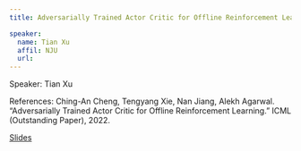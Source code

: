 ```yaml
---
title: Adversarially Trained Actor Critic for Offline Reinforcement Learning 	 

speaker:
  name: Tian Xu
  affil: NJU
  url: 
---
```


Speaker: Tian Xu

References: Ching-An Cheng, Tengyang Xie, Nan Jiang, Alekh Agarwal. “Adversarially Trained Actor Critic for Offline Reinforcement Learning.” ICML (Outstanding Paper), 2022.

[Slides](/static/files/F22-Slides/ATAC_Slides.pdf)